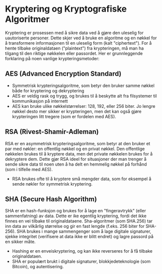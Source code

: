 # Kryptering og Kryptografiske Algoritmer

Kryptering er prosessen med å sikre data ved å gjøre den uleselig for uautoriserte personer. Dette skjer ved å bruke en algoritme og en nøkkel for å transformere informasjonen til en uleselig form (kalt "ciphertext"). For å hente tilbake originaldataen ("plaintext") fra krypteringen, må man ha tilgang til den riktige nøkkelen eller passordet. Her er grunnleggende forklaring på noen vanlige krypteringsmetoder:

## AES (Advanced Encryption Standard)

- Symmetrisk krypteringsalgoritme, som betyr den bruker samme nøkkel både for kryptering og dekryptering
- AES er veldig rask og trygg, og brukes til å beskytte alt fra filsystemer til kommunikasjon på internett
- AES kan bruke ulike nøkkelstørrelser: 128, 192, eller 256 biter. Jo lengre nøkkel desto mer sikker er krypteringen, men det kan også gjøre krypteringen litt tregere (som er fordelen med AES).

## RSA (Rivest-Shamir-Adleman)

RSA er en asymmetrisk krypteringsalgoritme, som betyr at den bruker et par med nøkler: en offentlig nøkkel og en privat nøkkel. Den offentlige nøkkelen brukes til å kryptere data, men det private nøkkelen brukes for å dekryptere dem. Dette gjør RSA ideel for situasjoner der man trenger å sende sikre data til noen uten å ha delt en hemmelig nøkkel på forhånd (som i tilfelle med AES).

- RSA brukes ofte til å kryptere små mengder data, som for eksempel å sende nøkler for symmetrisk kryptering.

## SHA (Secure Hash Algorithm)

SHA er en hash-funksjon og brukes for å lage en "fingeravtrykk" (eller sammenfatning) av data. Dette er ike egentlig kryptering, fordi det ikke finnes en vei tilbake til originaldataene. Sha-algoritmer (som SHA.256) tar inn data av vilkårlig størrelse og gir en fast lengde (f.eks. 256 biter for SHA-256). SHA brukes i mange sammengenger som å lage digitale signaturer, sjekke integritet (verifisere at data ikke er blitt endret) og lagre passord på en sikker måte.

- Hashing er en enveiskryptering, og kan ikke reverseres for å få tilbake originaldataen.
- SHA er populært brukt i digitale signaturer, blokkjedeteknologie (som Bitcoin), og autentisering.